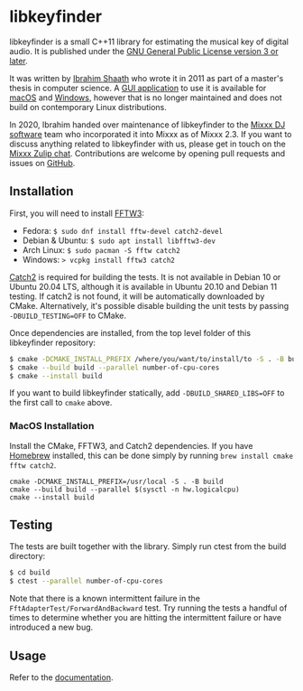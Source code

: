 # libkeyfinder

libkeyfinder is a small C++11 library for estimating the musical key of digital audio. It is published under the [GNU General Public License version 3 or later](LICENSE).

It was written by [Ibrahim Shaath](http://ibrahimshaath.co.uk/keyfinder/) who wrote it in 2011 as part of a master's thesis in computer science. A [GUI application](https://github.com/ibsh/is_KeyFinder) to use it is available for [macOS](http://www.ibrahimshaath.co.uk/keyfinder/bins/KeyFinder-OSX-2-4.zip) and [Windows](http://www.ibrahimshaath.co.uk/keyfinder/bins/KeyFinder-WIN-1-25.zip), however that is no longer maintained and does not build on contemporary Linux distributions.

In 2020, Ibrahim handed over maintenance of libkeyfinder to the [Mixxx DJ software](https://mixxx.org) team who incorporated it into Mixxx as of Mixxx 2.3. If you want to discuss anything related to libkeyfinder with us, please get in touch on the [Mixxx Zulip chat](https://mixxx.zulipchat.com/#narrow/stream/109171-development/topic/KeyFinder). Contributions are welcome by opening pull requests and issues on [GitHub](https://github.com/mixxxdj/libkeyfinder).

## Installation

First, you will need to install [FFTW3](http://www.fftw.org/download.html):

* Fedora: `$ sudo dnf install fftw-devel catch2-devel`
* Debian & Ubuntu: `$ sudo apt install libfftw3-dev`
* Arch Linux: `$ sudo pacman -S fftw catch2`
* Windows: `> vcpkg install fftw3 catch2`

[Catch2](https://github.com/catchorg/Catch2) is required for building the tests. It is not available in Debian 10 or Ubuntu 20.04 LTS,
although it is available in Ubuntu 20.10 and Debian 11 testing. If catch2 is not found, it will be automatically downloaded by CMake.
Alternatively, it's possible disable building the unit tests by passing `-DBUILD_TESTING=OFF` to CMake.

Once dependencies are installed, from the top level folder of this libkeyfinder repository:

```sh
$ cmake -DCMAKE_INSTALL_PREFIX /where/you/want/to/install/to -S . -B build
$ cmake --build build --parallel number-of-cpu-cores
$ cmake --install build
```

If you want to build libkeyfinder statically, add `-DBUILD_SHARED_LIBS=OFF` to the first call to `cmake` above.

### MacOS Installation

Install the CMake, FFTW3, and Catch2 dependencies.
If you have [Homebrew](https://brew.sh/) installed, this can be done simply by running `brew install cmake fftw catch2`.

```
cmake -DCMAKE_INSTALL_PREFIX=/usr/local -S . -B build
cmake --build build --parallel $(sysctl -n hw.logicalcpu)
cmake --install build
```

## Testing

The tests are built together with the library. Simply run ctest from the build directory:

```sh
$ cd build
$ ctest --parallel number-of-cpu-cores
```

Note that there is a known intermittent failure in the `FftAdapterTest/ForwardAndBackward` test. Try running the tests a handful of times to determine whether you are hitting the intermittent failure or have introduced a new bug.

## Usage

Refer to the [documentation](https://mixxxdj.github.io/libkeyfinder/).
